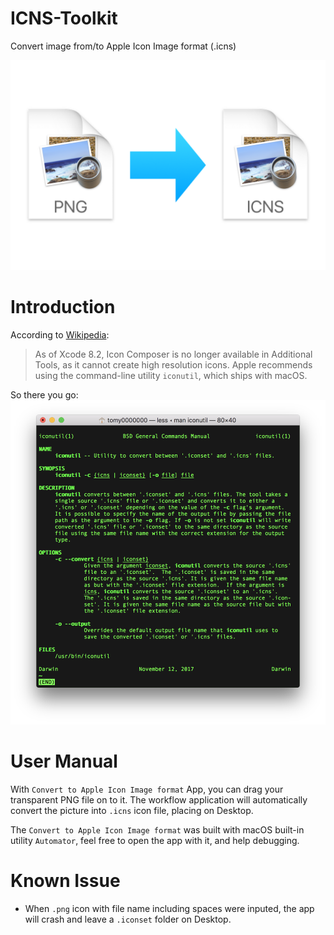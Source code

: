 # ICNS-Toolkit
Convert image from/to Apple Icon Image format (.icns)

![](https://raw.githubusercontent.com/tomy0000000/ICNS-Toolkit/master/Media/hero.png)

# Introduction
According to [Wikipedia](https://en.wikipedia.org/wiki/Apple_Developer_Tools#Icon_Composer): 
>As of Xcode 8.2, Icon Composer is no longer available in Additional Tools, as it cannot create high resolution icons. Apple recommends using the command-line utility `iconutil`, which ships with macOS.

So there you go: 
![](https://raw.githubusercontent.com/tomy0000000/ICNS-Toolkit/master/Media/Terminal%20man%20Page.png)

# User Manual
With `Convert to Apple Icon Image format` App, you can drag your transparent PNG file on to it. The workflow application will automatically convert the picture into `.icns` icon file, placing on Desktop.

The `Convert to Apple Icon Image format` was built with macOS built-in utility `Automator`, feel free to open the app with it, and help debugging.

# Known Issue
* When `.png` icon with file name including spaces were inputed, the app will crash and leave a `.iconset` folder on Desktop.